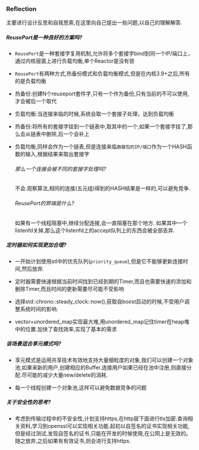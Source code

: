 ### Reflection

主要进行设计反思和自我思索,在这里向自己提出一些问题,以自己的理解解答.

##### ReusePort是一种良好的方案吗?

- `ReusePort`是一种套接字复用机制,允许将多个套接字bind到同一个IP/端口上，通过内核层面上进行负载均衡,单个Reactor是没有锁

- `ReusePort`有两种方式,热备份模式和负载均衡模式,但是在内核3.9+之后,所有的是负载均衡

- 热备份:创建N个reuseport套件字,只有一个作为备份,只有当前的不可以使用,才会被后一个取代

- 负载均衡:当连接来临的时候,系统会取一个套接子处理，达到负载均衡

- 热备份:将所有的套接字挂到一个链表中,取其中的一个,如果一个套接字挂了,那么会从链表中删除,后一个会补上

- 负载均衡,同样会作为一个链表,但是连接来临`数据包的IP/端口`作为一个HASH函数的输入,根据结果来取出套接字

  ###### 那么一个连接会被不同的套接字处理吗?

  不会.观察算法,相同的连接(五元组)得到的HASH结果是一样的,可以避免竞争.

  ###### ReusePort的弊端是什么?

  如果有一个线程阻塞中,继续分配连接,会一直阻塞在那个地方. 如果其中一个listenfd关掉,那么这个listenfd上的accept队列上的东西会被全部丢弃.

##### 定时器如何实现更加合理?

- 一开始计划使用stl中的优先队列(`priority_queue`),但是它不能够更新连接时间,然后放弃.

- 定时器需要快速根据当前时间找到已经到期的Timer,而且也需要快速的添加和删除Timer,而且时间的更新需要尽可能不受影响

- 选择std::chrono::steady_clock::now(),获取自boost启动的时候,不受用户调整系统时间的影响.

- vector+unordered_map实现最大堆,用unordered_map记住timer在heap堆中的位置.加快了查找效率,实现了基本的需求

  

##### 该场景适合享元模式吗?

- 享元模式是运用共享技术有效地支持大量细粒度的对象,我们可以创建一个对象池,如果来新的用户,创建相应的Buffer.连接用户如果已经在池中注册,则直接分配.尽可能的减少大量new/delete的消耗.

- 每一个线程创建一个对象池,这样可以避免数据竞争的问题

##### 关于安全性的思考?

- 考虑到传输过程中的不安全性,计划支持https,在http层下面进行tls加密.查询相关资料,学习到openssl可以实现相关功能.起初以自签名的证书实现相关功能,但是经过测试,发现自签名的证书,只能在开发的时候使用,在公网上是无效的。随之放弃,之后如果有有效证书,则会进行支持https.


  



































